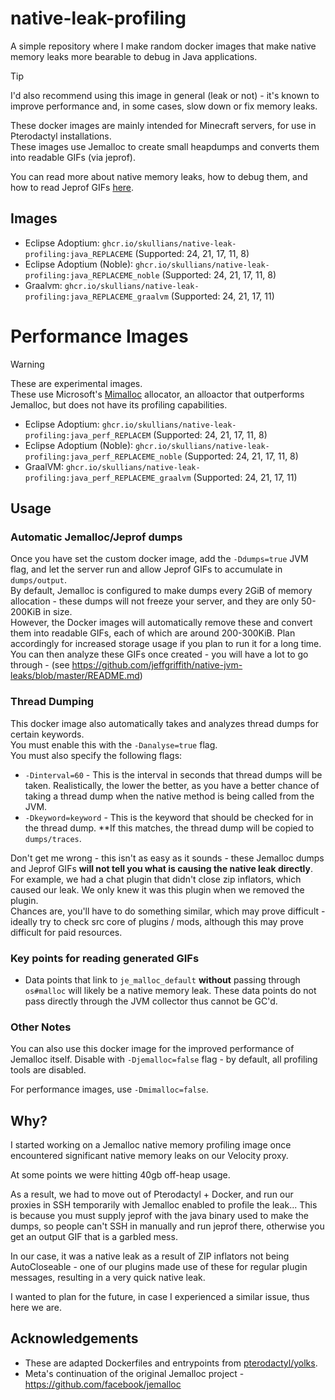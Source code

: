 # native-leak-profiling
A simple repository where I make random docker images that make native memory leaks more bearable to debug in Java applications.

>[!TIP]
> I'd also recommend using this image in general (leak or not) - it's known to improve performance and, in some cases, slow down or fix memory leaks.

These docker images are mainly intended for Minecraft servers, for use in Pterodactyl installations.\
These images use Jemalloc to create small heapdumps and converts them into readable GIFs (via jeprof).

You can read more about native memory leaks, how to debug them, and how to read Jeprof GIFs [here](https://github.com/jeffgriffith/native-jvm-leaks/blob/master/README.md).

## Images
* Eclipse Adoptium: `ghcr.io/skullians/native-leak-profiling:java_REPLACEME` (Supported: 24, 21, 17, 11, 8)
* Eclipse Adoptium (Noble): `ghcr.io/skullians/native-leak-profiling:java_REPLACEME_noble` (Supported: 24, 21, 17, 11, 8)
* Graalvm: `ghcr.io/skullians/native-leak-profiling:java_REPLACEME_graalvm` (Supported: 24, 21, 17, 11)

# Performance Images
>[!WARNING]
> These are experimental images.\
> These use Microsoft's [Mimalloc](https://github.com/microsoft/mimalloc) allocator, an alloactor that outperforms Jemalloc, but does not have its profiling capabilities.

* Eclipse Adoptium: `ghcr.io/skullians/native-leak-profiling:java_perf_REPLACEM` (Supported: 24, 21, 17, 11, 8)
* Eclipse Adoptium (Noble): `ghcr.io/skullians/native-leak-profiling:java_perf_REPLACEME_noble` (Supported: 24, 21, 17, 11, 8)
* GraalVM: `ghcr.io/skullians/native-leak-profiling:java_perf_REPLACEME_graalvm` (Supported: 24, 21, 17, 11)

## Usage

### Automatic Jemalloc/Jeprof dumps
Once you have set the custom docker image, add the `-Ddumps=true` JVM flag, and let the server run and allow Jeprof GIFs to accumulate in `dumps/output`.\
By default, Jemalloc is configured to make dumps every 2GiB of memory allocation - these dumps will not freeze your server, and they are only 50-200KiB in size.\
However, the Docker images will automatically remove these and convert them into readable GIFs, each of which are around 200-300KiB. Plan accordingly for increased storage usage if you plan to run it for a long time.\
You can then analyze these GIFs once created - you will have a lot to go through - (see https://github.com/jeffgriffith/native-jvm-leaks/blob/master/README.md)

### Thread Dumping
This docker image also automatically takes and analyzes thread dumps for certain keywords.\
You must enable this with the `-Danalyse=true` flag.\
You must also specify the following flags:
- `-Dinterval=60` - This is the interval in seconds that thread dumps will be taken. Realistically, the lower the better, as you have a better chance of taking a thread dump when the native method is being called from the JVM.
- `-Dkeyword=keyword` - This is the keyword that should be checked for in the thread dump. **If this matches, the thread dump will be copied to `dumps/traces`.

Don't get me wrong - this isn't as easy as it sounds - these Jemalloc dumps and Jeprof GIFs **will not tell you what is causing the native leak directly**. For example, we had a chat plugin that didn't close zip inflators, which caused our leak. We only knew it was this plugin when we removed the plugin.\
Chances are, you'll have to do something similar, which may prove difficult - ideally try to check src core of plugins / mods, although this may prove difficult for paid resources.

### Key points for reading generated GIFs
- Data points that link to `je_malloc_default` **without** passing through `os#malloc` will likely be a native memory leak. These data points do not pass directly through the JVM collector thus cannot be GC'd.

### Other Notes
You can also use this docker image for the improved performance of Jemalloc itself. Disable with `-Djemalloc=false` flag - by default, all profiling tools are disabled.

For performance images, use `-Dmimalloc=false`.

## Why?
I started working on a Jemalloc native memory profiling image once encountered significant native memory leaks on our Velocity proxy.

At some points we were hitting 40gb off-heap usage.

As a result, we had to move out of Pterodactyl + Docker, and run our proxies in SSH temporarily with Jemalloc enabled to profile the leak...
This is because you must supply jeprof with the java binary used to make the dumps, so people can't SSH in manually and run jeprof there, otherwise you get an output GIF that is a garbled mess.

In our case, it was a native leak as a result of ZIP inflators not being AutoCloseable - one of our plugins made use of these for regular plugin messages, resulting in a very quick native leak.

I wanted to plan for the future, in case I experienced a similar issue, thus here we are.

## Acknowledgements
- These are adapted Dockerfiles and entrypoints from [pterodactyl/yolks](https://github.com/pterodactyl/yolks/tree/master/java).
- Meta's continuation of the original Jemalloc project - https://github.com/facebook/jemalloc
